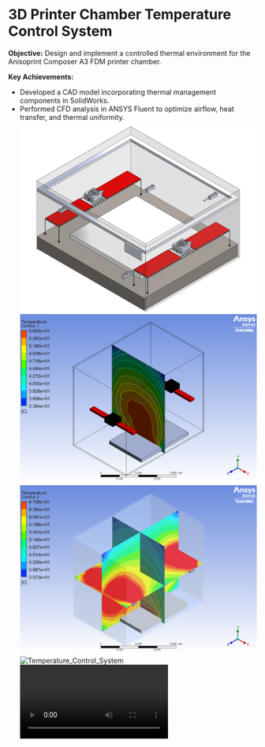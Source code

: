 # 3D Printer Chamber Temperature Control System

**Objective:** Design and implement a controlled thermal environment for the Anisoprint Composer A3 FDM printer chamber.  

**Key Achievements:**  
- Developed a CAD model incorporating thermal management components in SolidWorks.  
- Performed CFD analysis in ANSYS Fluent to optimize airflow, heat transfer, and thermal uniformity.  
![Temperature_Control_System](Temperature_Control_System.png)
![Temperature_Control_System](Contour_Analysis.png)
![Temperature_Control_System](Contour_Analysis_2.png)
![Temperature_Control_System](Circuit_Diagram.png)
![Temperature_Control_System](CFD_results.mp4)

